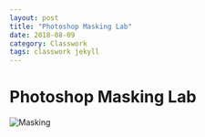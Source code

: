 ```yaml
---
layout: post
title: "Photoshop Masking Lab"
date: 2018-08-09
category: Classwork
tags: classwork jekyll
---
```

# Photoshop Masking Lab

![Masking](https://kammorne.github.io/img/classwork/L1Masking.jpg)
